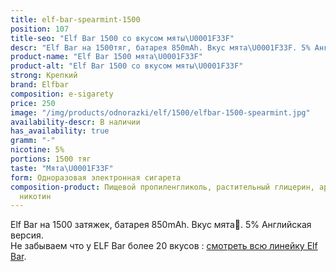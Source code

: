 ```yaml
---
title: elf-bar-spearmint-1500
position: 107
title-seo: "Elf Bar 1500 со вкусом мяты\U0001F33F"
descr: "Elf Bar на 1500тяг, батарея 850mAh. Вкус мята\U0001F33F. 5% Английская версия."
product-name: "Elf Bar 1500 мята\U0001F33F"
product-alt: "Elf Bar 1500 со вкусом мяты\U0001F33F"
strong: Крепкий
brand: Elfbar
composition: e-sigarety
price: 250
image: "/img/products/odnorazki/elf/1500/elfbar-1500-spearmint.jpg"
availability-descr: В наличии
has_availability: true
gramm: "-"
nicotine: 5%
portions: 1500 тяг
taste: "Мята\U0001F33F"
form: Одноразовая электронная сигарета
composition-product: Пищевой пропиленгликоль, растительный глицерин, ароматизатор,
  никотин
---
```


Elf Bar на 1500 затяжек, батарея 850mAh. Вкус мята🌿. 5% Английская версия.<br>
Не забываем что у ELF Bar более 20 вкусов : [смотреть всю линейку Elf Bar](/elfbar).